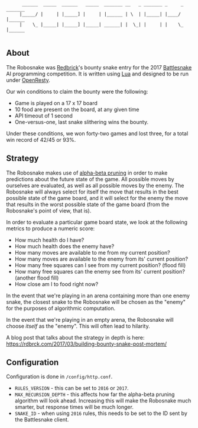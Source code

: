 ```
      ______  _____  ______   _____  _______ __   _ _______ _     _ _______
     |_____/ |     | |_____] |     | |______ | \  | |_____| |____/  |______
     |    \_ |_____| |_____] |_____| ______| |  \_| |     | |    \_ |______
                                                                           
```

## About
The Robosnake was [Redbrick](http://www.rdbrck.com)'s bounty snake entry for the 2017 [Battlesnake](http://www.battlesnake.io) AI programming competition. It is written using [Lua](https://www.lua.org/) and designed to be run under [OpenResty](http://openresty.org/).

Our win conditions to claim the bounty were the following:
* Game is played on a 17 x 17 board
* 10 food are present on the board, at any given time
* API timeout of 1 second
* One-versus-one, last snake slithering wins the bounty.

Under these conditions, we won forty-two games and lost three, for a total win record of 42/45 or 93%.


## Strategy
The Robosnake makes use of [alpha-beta pruning](https://en.wikipedia.org/wiki/Alpha%E2%80%93beta_pruning) in order to make predictions about the future state of the game. All possible moves by ourselves are evaluated, as well as all possible moves by the enemy. The Robosnake will always select for itself the move that results in the best possible state of the game board, and it will select for the enemy the move that results in the worst possible state of the game board (from the Robosnake's point of view, that is).

In order to evaluate a particular game board state, we look at the following metrics to produce a numeric score:

* How much health do I have?
* How much health does the enemy have?
* How many moves are available to me from my current position?
* How many moves are available to the enemy from its' current position?
* How many free squares can I see from my current position? (flood fill)
* How many free squares can the enemy see from its' current position? (another flood fill)
* How close am I to food right now?

In the event that we're playing in an arena containing more than one enemy snake, the closest snake to the Robosnake will be chosen as the "enemy" for the purposes of algorithmic computation.

In the event that we're playing in an empty arena, the Robosnake will choose *itself* as the "enemy". This will often lead to hilarity.

A blog post that talks about the strategy in depth is here: https://rdbrck.com/2017/03/building-bounty-snake-post-mortem/


## Configuration
Configuration is done in `/config/http.conf`. 

* `RULES_VERSION` - this can be set to `2016` or `2017`. 
* `MAX_RECURSION_DEPTH` - this affects how far the alpha-beta pruning algorithm will look ahead. Increasing this will make the Robosnake much smarter, but response times will be much longer.
* `SNAKE_ID` - when using `2016` rules, this needs to be set to the ID sent by the Battlesnake client.


